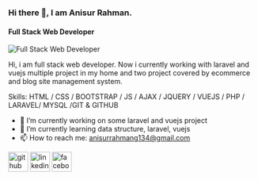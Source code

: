 ### Hi there 👋, I am Anisur Rahman.
#### Full Stack Web Developer
![Full Stack Web Developer](https://cdn.savvylance.com/uploads/gigs/6056e5ee1901e.png)

Hi, i am full stack web developer. Now i currently working with laravel and vuejs multiple project in my home and two project covered by ecommerce and blog site management system.

Skills: HTML / CSS / BOOTSTRAP / JS / AJAX / JQUERY / VUEJS / PHP / LARAVEL/ MYSQL /GIT & GITHUB

- 🔭 I’m currently working on some laravel and vuejs  project 
- 🌱 I’m currently learning data structure, laravel, vuejs 
- 📫 How to reach me: anisurrahmang134@gmail.com 


[<img src='https://cdn.jsdelivr.net/npm/simple-icons@3.0.1/icons/github.svg' alt='github' height='40'>](https://github.com/anisur134)  [<img src='https://cdn.jsdelivr.net/npm/simple-icons@3.0.1/icons/linkedin.svg' alt='linkedin' height='40'>](https://www.linkedin.com/in/https://www.linkedin.com/in/anisur-rahman-a27852259//)  [<img src='https://cdn.jsdelivr.net/npm/simple-icons@3.0.1/icons/facebook.svg' alt='facebook' height='40'>](https://www.facebook.com/https://www.facebook.com/profile.php?id=100025194284028)  

